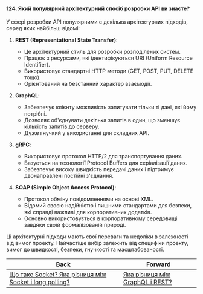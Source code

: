 #### 124. Який популярний архітектурний спосіб розробки API ви знаєте?

У сфері розробки API популярними є декілька архітектурних підходів, серед яких найбільш відомі:

1. **REST (Representational State Transfer)**:
   - Це архітектурний стиль для розробки розподілених систем.
   - Працює з ресурсами, які ідентифікуються URI (Uniform Resource Identifier).
   - Використовує стандартні HTTP методи (GET, POST, PUT, DELETE тощо).
   - Орієнтований на безстанний характер взаємодії.

2. **GraphQL**:
   - Забезпечує клієнту можливість запитувати тільки ті дані, які йому потрібні.
   - Дозволяє об'єднувати декілька запитів в один, що зменшує кількість запитів до серверу.
   - Дуже гнучкий у використанні для складних API.

3. **gRPC**:
   - Використовує протокол HTTP/2 для транспортування даних.
   - Базується на технології Protocol Buffers для серіалізації даних.
   - Забезпечує високу швидкість передачі даних і підтримує двонаправлені постійні з'єднання.

4. **SOAP (Simple Object Access Protocol)**:
   - Протокол обміну повідомленнями на основі XML.
   - Відомий своєю надійністю і пишними стандартами для безпеки, які справді важливі для корпоративних додатків.
   - Основно використовується в корпоративному середовищі завдяки своїй формалізованій природі.

Ці архітектурні підходи мають свої переваги та недоліки в залежності від вимог проекту. Найчастіше вибір залежить від специфіки проекту, вимог до швидкості, безпеки, гнучкості та масштабованості.

| Back | Forward |
|---|---|
| [Що таке Socket? Яка різниця між Socket і long polling?](/ua/middle/networking/what-is-a-socket-whats-the-difference-between-a-socket-and-long-polling.md)  | [Яка різниця між GraphQL і REST?](/ua/middle/networking/whats-the-difference-between-graphql-and-rest.md) |